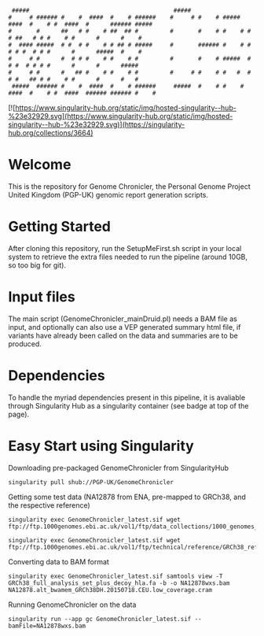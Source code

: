 	 #####                                         #####                                                            
	#     # ###### #    #  ####  #    # ######    #     # #    # #####   ####  #    # #  ####  #      ###### #####  
	#       #      ##   # #    # ##  ## #         #       #    # #    # #    # ##   # # #    # #      #      #    # 
	#  #### #####  # #  # #    # # ## # #####     #       ###### #    # #    # # #  # # #      #      #####  #    # 
	#     # #      #  # # #    # #    # #         #       #    # #####  #    # #  # # # #      #      #      #####  
	#     # #      #   ## #    # #    # #         #     # #    # #   #  #    # #   ## # #    # #      #      #   #  
	 #####  ###### #    #  ####  #    # ######     #####  #    # #    #  ####  #    # #  ####  ###### ###### #    #  




[![https://www.singularity-hub.org/static/img/hosted-singularity--hub-%23e32929.svg](https://www.singularity-hub.org/static/img/hosted-singularity--hub-%23e32929.svg)](https://singularity-hub.org/collections/3664)


# Welcome

This is the repository for Genome Chronicler, the Personal Genome Project United Kingdom (PGP-UK) genomic report generation scripts. 

# Getting Started

After cloning this repository, run the SetupMeFirst.sh script in your local system to retrieve the extra files needed to run the pipeline (around 10GB, so too big for git). 

# Input files

The main script (GenomeChronicler_mainDruid.pl) needs a BAM file as input, and optionally can also use a VEP generated summary html file, if variants have already been called on the data and summaries are to be produced.

# Dependencies

To handle the myriad dependencies present in this pipeline, it is avaliable through Singularity Hub as a singularity container (see badge at top of the page). 


# Easy Start using Singularity

Downloading pre-packaged GenomeChronicler from SingularityHub
````
singularity pull shub://PGP-UK/GenomeChronicler
````


Getting some test data (NA12878 from ENA, pre-mapped to GRCh38, and the respective reference)
````wget ftp://ftp.sra.ebi.ac.uk/vol1/run/ERR323/ERR3239334/NA12878.final.cram #A bit too large for a starting test
singularity exec GenomeChronicler_latest.sif wget ftp://ftp.1000genomes.ebi.ac.uk/vol1/ftp/data_collections/1000_genomes_project/data/CEU/NA12878/alignment/NA12878.alt_bwamem_GRCh38DH.20150718.CEU.low_coverage.cram

singularity exec GenomeChronicler_latest.sif wget ftp://ftp.1000genomes.ebi.ac.uk/vol1/ftp/technical/reference/GRCh38_reference_genome/GRCh38_full_analysis_set_plus_decoy_hla.fa

````

Converting data to BAM format 
````
singularity exec GenomeChronicler_latest.sif samtools view -T GRCh38_full_analysis_set_plus_decoy_hla.fa -b -o NA12878wxs.bam NA12878.alt_bwamem_GRCh38DH.20150718.CEU.low_coverage.cram
````


Running GenomeChronicler on the data
````
singularity run --app gc GenomeChronicler_latest.sif --bamFile=NA12878wxs.bam 
````
